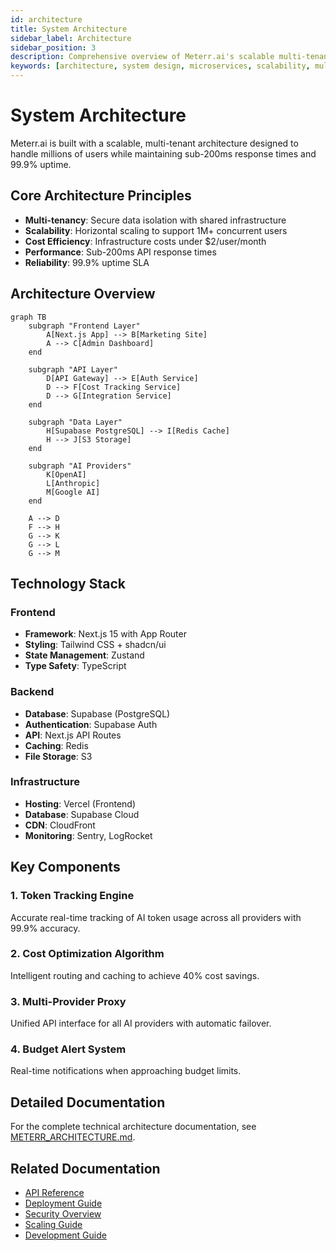 ```yaml
---
id: architecture
title: System Architecture
sidebar_label: Architecture
sidebar_position: 3
description: Comprehensive overview of Meterr.ai's scalable multi-tenant architecture
keywords: [architecture, system design, microservices, scalability, multi-tenant]
---
```


# System Architecture

Meterr.ai is built with a scalable, multi-tenant architecture designed to handle millions of users while maintaining sub-200ms response times and 99.9% uptime.

## Core Architecture Principles

- **Multi-tenancy**: Secure data isolation with shared infrastructure
- **Scalability**: Horizontal scaling to support 1M+ concurrent users
- **Cost Efficiency**: Infrastructure costs under $2/user/month
- **Performance**: Sub-200ms API response times
- **Reliability**: 99.9% uptime SLA

## Architecture Overview

```mermaid
graph TB
    subgraph "Frontend Layer"
        A[Next.js App] --> B[Marketing Site]
        A --> C[Admin Dashboard]
    end
    
    subgraph "API Layer"
        D[API Gateway] --> E[Auth Service]
        D --> F[Cost Tracking Service]
        D --> G[Integration Service]
    end
    
    subgraph "Data Layer"
        H[Supabase PostgreSQL] --> I[Redis Cache]
        H --> J[S3 Storage]
    end
    
    subgraph "AI Providers"
        K[OpenAI] 
        L[Anthropic]
        M[Google AI]
    end
    
    A --> D
    F --> H
    G --> K
    G --> L
    G --> M
```

## Technology Stack

### Frontend
- **Framework**: Next.js 15 with App Router
- **Styling**: Tailwind CSS + shadcn/ui
- **State Management**: Zustand
- **Type Safety**: TypeScript

### Backend
- **Database**: Supabase (PostgreSQL)
- **Authentication**: Supabase Auth
- **API**: Next.js API Routes
- **Caching**: Redis
- **File Storage**: S3

### Infrastructure
- **Hosting**: Vercel (Frontend)
- **Database**: Supabase Cloud
- **CDN**: CloudFront
- **Monitoring**: Sentry, LogRocket

## Key Components

### 1. Token Tracking Engine
Accurate real-time tracking of AI token usage across all providers with 99.9% accuracy.

### 2. Cost Optimization Algorithm
Intelligent routing and caching to achieve 40% cost savings.

### 3. Multi-Provider Proxy
Unified API interface for all AI providers with automatic failover.

### 4. Budget Alert System
Real-time notifications when approaching budget limits.

## Detailed Documentation

For the complete technical architecture documentation, see [METERR_ARCHITECTURE.md](./METERR_ARCHITECTURE).

## Related Documentation

- [API Reference](./api/overview)
- [Deployment Guide](./METERR_DEPLOYMENT)
- [Security Overview](./METERR_SECURITY)
- [Scaling Guide](./SCALING)
- [Development Guide](./METERR_DEVELOPMENT_GUIDE)